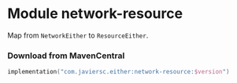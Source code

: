 # Module network-resource

Map from `NetworkEither` to `ResourceEither`.

### Download from MavenCentral

```kotlin
implementation("com.javiersc.either:network-resource:$version")
```
